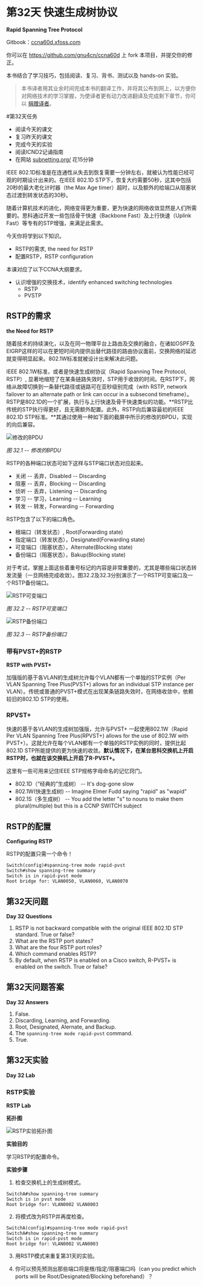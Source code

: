 # 第32天 快速生成树协议

**Rapid Spanning Tree Protocol**

Gitbook：[ccna60d.xfoss.com](https://ccna60d.xfoss.com/)


你可以在 https://github.com/gnu4cn/ccna60d 上 fork 本项目，并提交你的修正。


本书结合了学习技巧，包括阅读、复习、背书、测试以及 hands-on 实验。

> 本书译者用其业余时间完成本书的翻译工作，并将其公布到网上，以方便你对网络技术的学习掌握，为使译者更有动力改进翻译及完成剩下章节，你可以 [捐赠译者](https://github.com/gnu4cn/buy-me-a-coffee)。


#第32天任务

- 阅读今天的课文
- 复习昨天的课文
- 完成今天的实验
- 阅读ICND2记诵指南
- 在网站 [subnetting.org/](http://subnetting.org/) 花15分钟

IEEE 802.1D标准是在连通性从失去到恢复需要一分钟左右，就被认为性能已经可观的时期设计出来的。在IEEE 802.1D STP下，恢复大约需要50秒，这其中包括20秒的最大老化计时器（the Max Age timer）超时，以及额外的给端口从阻塞状态过渡到转发状态的30秒。

随着计算机技术的进化，网络变得更为重要，更为快速的网络收敛显然是人们所需要的。思科通过开发一些包括骨干快速（Backbone Fast）及上行快速（Uplink Fast）等专有的STP增强，来满足此需求。

今天你将学到以下知识。

- RSTP的需求, the need for RSTP
- 配置RSTP，RSTP configuration

本课对应了以下CCNA大纲要求。

+ 认识增强的交换技术，identify enhanced switching technologies
    - RSTP
    - PVSTP

## RSTP的需求

**the Need for RSTP**

随着技术的持续演化，以及在同一物理平台上路由及交换的融合，在诸如OSPF及EIGRP这样的可以在更短时间内提供出替代路径的路由协议面前，交换网络的延迟就变得明显起来。802.1W标准就被设计出来解决此问题。

IEEE 802.1W标准，或者是快速生成树协议（Rapid Spanning Tree Protocol, RSTP）, 显著地缩短了在某条链路失效时，STP用于收敛的时间。在RSTP下，网络从故障切换到一条替代路径或链路可在亚秒级别完成（with RSTP, network failover to an alternate path or link can occur in a subsecond timeframe）。RSTP是802.1D的一个扩展，执行与上行快速及骨干快速类似的功能。**RSTP比传统的STP执行得更好，且无需额外配置。此外，RSTP向后兼容最初的IEEE 802.1D STP标准。**其通过使用一种如下面的截屏中所示的修改的BPDU，实现的向后兼容。

![修改的BPDU](images/3201.png)

*图 32.1 -- 修改的BPDU*

RSTP的各种端口状态可如下这样与STP端口状态对应起来。

- 关闭 -- 丢弃，Disabled -- Discarding
- 阻塞 -- 丢弃，Blocking -- Discarding
- 侦听 -- 丢弃，Listening -- Discarding
- 学习 -- 学习，Learning -- Learning
- 转发 -- 转发，Forwarding -- Forwarding

RSTP包含了以下的端口角色。

- 根端口（转发状态）, Root(Forwarding state)
- 指定端口（转发状态），Designated(Forwarding state)
- 可变端口（阻塞状态），Alternate(Blocking state)
- 备份端口（阻塞状态），Bakup(Blocking state)

对于考试，掌握上面这些着重号标记的内容是非常重要的，尤其是哪些端口状态转发流量（一旦网络完成收敛）。图32.2及32.3分别演示了一个RSTP可变端口及一个RSTP备份端口。

![RSTP可变端口](images/3202.png)

*图 32.2 -- RSTP可变端口*

![RSTP备份端口](images/3203.png)

*图 32.3 -- RSTP备份端口*

### 带有PVST+的RSTP

**RSTP with PVST+**

加强版的基于各VLAN的生成树允许每个VLAN都有一个单独的STP实例（Per VLAN Spanning Tree Plus(PVST+) allows for an individual STP instance per VLAN）。传统或普通的PVST+模式在出现某条链路失效时，在网络收敛中，依赖较旧的802.1D STP的使用。

### RPVST+

快速的基于各VLAN的生成树加强版，允许与PVST+ 一起使用802.1W（Rapid Per VLAN Spanning Tree Plus(RPVST+) allows for the use of 802.1W with PVST+）。这就允许在每个VLAN都有一个单独的RSTP实例的同时，提供比起802.1D STP所能提供的更为快速的收敛。**默认情况下，在某台思科交换机上开启RSTP时，也就在该交换机上开启了R-PVST+。**

这里有一些可用来记住IEEE STP规格字母命名的记忆窍门。

- 802.1D（“经典的”生成树） -- It's dog-gone slow
- 802.1W(快速生成树) -- Imagine Elmer Fudd saying "rapid" as "wapid"
- 802.1S（多生成树） -- You add the letter "s" to nouns to make them plural(multiple) but this is a CCNP SWITCH subject

## RSTP的配置

**Configuring RSTP**

RSTP的配置只需一个命令！

```console
Switch(config)#spanning-tree mode rapid-pvst
Switch#show spanning-tree summary
Switch is in rapid-pvst mode
Root bridge for: VLAN0050, VLAN0060, VLAN0070
```

## 第32天问题

**Day 32 Questions**

1. RSTP is not backward compatible with the original IEEE 802.1D STP standard. True or false?
2. What are the RSTP port states?
3. What are the four RSTP port roles?
4. Which command enables RSTP?
5. By default, when RSTP is enabled on a Cisco switch, R-PVST+ is enabled on the switch. True or false?

## 第32天问题答案

**Day 32 Answers**

1. False.
2. Discarding, Learning, and Forwarding.
3. Root, Designated, Alernate, and Backup.
4. The `spanning-tree mode rapid-pvst` command.
5. True.

## 第32天实验

**Day 32 Lab**

### RSTP实验

**RSTP Lab**

**拓扑图**

![RSTP实验拓扑图](images/3204.png)

**实验目的**

学习RSTP的配置命令。

**实验步骤**

1. 检查交换机上的生成树模式。

```console
SwitchA#show spanning-tree summary
Switch is in pvst mode
Root bridge for: VLAN0002 VLAN0003
```

2. 将模式改为RSTP并再度检查。

```console
SwitchA(config)#spanning-tree mode rapid-pvst
SwitchA#show spanning-tree summary
Switch is in rapid-pvst mode
Root bridge for: VLAN0002 VLAN0003
```

3. 用RSTP模式来重复第31天的实验。

4. 你可以预先预测出那些端口将是根/指定/阻塞端口吗（can you predict which ports will be Root/Designated/Blocking beforehand）？

